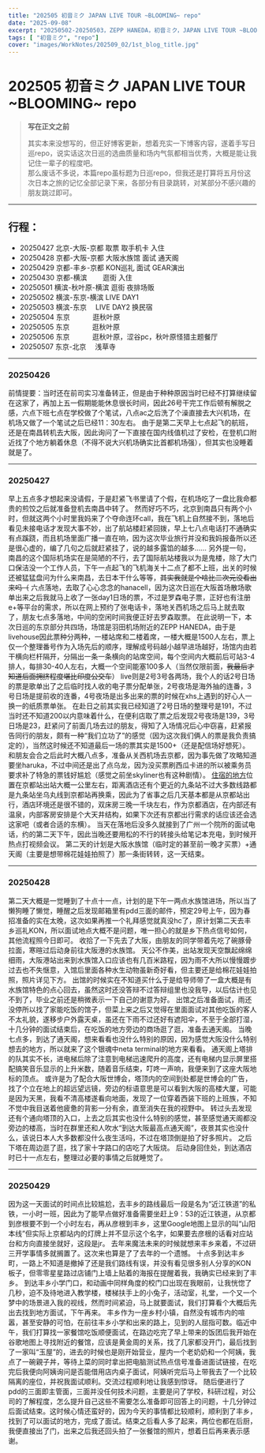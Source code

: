 ```yaml
---
title: "202505 初音ミク JAPAN LIVE TOUR ~BLOOMING~ repo"
date: "2025-09-08"
excerpt: "20250502-20250503，ZEPP HANEDA，初音ミク，JAPAN LIVE TOUR ~BLOOMING~"
tags: [ "初音ミク", "repo"]
cover: "images/WorkNotes/202509_02/1st_blog_title.jpg"
---
```


# 202505 初音ミク JAPAN LIVE TOUR ~BLOOMING~ repo
> **写在正文之前**  
>
> 其实本来没想写的，但正好博客更新，想着充实一下博客内容，遂着手写日巡repo，说实话这次日巡的选曲质量和场内气氛都相当优秀，大概是能让我记住一辈子的程度吧。  
> 那么废话不多说，本篇repo虽标题为日巡repo，但我还是打算将五月份这次日本之旅的记忆全部记录下来，各部分有目录跳转，对某部分不感兴趣的朋友跳过即可。  
---
## 行程：
- 20250427 北京-大阪-京都     取票 取手机卡 入住
- 20250428 京都-大阪-京都     大阪水族馆 面试 通天阁
- 20250429 京都-丰乡-京都     KON巡礼 面试 GEAR演出
- 20250430 京都-横滨      　　逛街 入住
- 20250501 横滨-秋叶原-横滨   逛街 夜排场贩
- 20250502 横滨-东京-横滨     LIVE DAY1
- 20250503 横滨-东京        　LIVE DAY2 换民宿
- 20250504 东京　         　　逛秋叶原
- 20250505 东京　         　　逛秋叶原
- 20250506 东京　         　　逛秋叶原，涩谷pc，秋叶原怪猎主题餐厅
- 20250507 东京-北京　        浅草寺
---
### 20250426
前情提要：当时还在前司实习准备转正，但是由于种种原因当时已经不打算继续留在这家了，再加上五一假期能能休息很长时间，因此26号干完工作后顿有解脱之感，六点下班七点在学校做了个笔试，八点ac之后洗了个澡直接去大兴机场，在机场又做了一个笔试之后已经11：30左右。
由于是第二天早上七点起飞的航班，还是在南昌转机去大阪，因此询问了一下直接在国内线值机过了安检，在登机口附近找了个地方躺着休息（不得不说大兴机场确实比首都机场强），但其实也没睡着就是了。

---
### 20250427
早上五点多才想起来没请假，于是赶紧飞书里请了个假，在机场吃了一盘比我命都贵的煎饺之后就准备登机去南昌中转了。
然而好巧不巧，北京到南昌只有两个小时，但就这两个小时里我妈来了个夺命连环call，我在飞机上自然接不到，落地后看见未接电话才发现大事不妙，出了航站楼赶紧回拨，早上七八点电话打不通确实有点蹊跷，而且机场里面广播一直在响，因为这次毕业旅行并没和我妈报备所以还是很心虚的，编了几句之后就赶紧挂了，说的越多露馅的越多……
另外提一句，南昌的这个国际机场实在是简陋的不行，去了国际航站楼我以为是鬼楼，除了大门口保洁没一个工作人员，下午一点起飞的飞机海关十二点了都不上班，出关的时候还被猛猛盘问为什么来南昌，去日本干什么等等，~~其实我就是个啥比二次元没看出来吗（~~
六点落地，去取了心心念念的hanacell，因为这次日巡在大阪首场散场歌单出来之后我就马上收了一张day1日场的票，不过是罗森电子票，正好也有注册e+等平台的需求，所以在网上预约了张电话卡，落地关西机场之后马上就去取了，朋友七点多落地，中间的空闲时间我便正好去罗森取票。
在此说明一下，本次日巡的东京部分共四场，场馆是羽田机场附近的ZEPP HANEDA，由于是livehouse因此票种分两种，一楼站席和二楼着席，一楼大概是1500人左右，票上仅一个整理番号作为入场先后的顺序，理解成号码越小越早进场越好，场馆内由若干横向栏杆隔开，分隔出一条一条横向的站席空间，每个空间内大概前后可站3-4排人，每排30-40人左右，大概一个空间能塞100多人（当然仅限前面，~~我最后才知道后面拥挤程度堪比印度公交车~~）
live则是2号3号各两场，我个人的话2号日场的票是歌单出了之后临时找人收的电子票分配单张，2号夜场是海外抽的连番，3号日场是提前收的连番，4号夜场是出多出来的票的时候在xhs上遇到的好心人一换一的纸质票单张。
在赴日之前其实我已经知道了2号日场的整理号是191，不过当时还不知道200以内意味着什么，在便利店取了票之后发现2号夜场是139，3号日场是23，赶紧问了前面几场去过的朋友，得知了入场情况后心中窃喜，赶紧报告同行的朋友，颇有一种“我们立功了”的感觉（因为这次我们俩人的票是我负责搞定的），当然这时候还不知道最后一场的票其实是1500+（还是配信场好想死）。
和朋友会合之后此时大概八点多，准备从关西机场去京都，因为事先做了攻略知道要坐haruka，不过中间还是出了点乌龙，因为没买票刷西瓜卡进的所以被乘务员要求补了特急的票钱好尴尬（感觉之前坐skyliner也有这种剧情）。
[<u>住宿的地方</u>](https://m.ctrip.com/webapp/hotels/detail?hotelid=23193175&atime=20250925&days=1&rankid=&shareId=MjMxOTMxNzV8aG90ZWxfb3ZlcnNlYV9kZXRhaWx8MTI4fDIwMjUwOTA5VDE0Mzg1OQ==&uid=66228F4B9A7BB49A7B28B9E01A6B3B8A&intographicshow=1&sharersid=199&sharerpvid=7039&sharercid=12001131890329064254&sharerdate=20250909)位置在京都站出站大概一公里左右，距离酒店还有个更近的九条站不过大多数线路都是九条站坐乌丸线到京都站再换乘，因此为了省事之后几天基本都是从京都站出行，酒店环境还是很不错的，双床房三晚一千块左右，作为京都酒店，在内部还有温泉，内部客房安排是个大天井结构，如果下次还有京都出行需求的话应该还会选这家吧（或者合适的东横）。
当天在落地后没多久就接到了广州一个院所的面试电话，约的第二天下午，因此当晚还要用松的不行的转接头给笔记本充电，到时候开热点打视频会议。
第二天的计划是大阪水族馆（临时定的甚至前一晚才买票）+通天阁（主要是想带棉花娃娃拍照了）那一条街转转，这一天结束。

---
### 20250428
第二天大概是一觉睡到了十点十一点，计划的是下午一两点水族馆进场，所以当了懒狗睡了懒觉，睡醒之后发现邮箱里有pdd三面的邮件，预定29号上午，因为春招准备的实在太晚，这次如果再推一个礼拜感觉就真没hc了，原计划第二天去丰乡巡礼KON，所以面试地点大概不是问题，唯一担心的就是乡下热点信号如何，其他流程照今日即可。
收拾了一下先去了大阪，由朋友的同学带着先吃了碗豚骨拉面，寒暄过后动身前往大阪港的水族馆。
天公不作美，出站发现天空飘起绵绵细雨，大阪港站出来到水族馆入口应该也有几百米路程，因为雨不大所以慢慢踱步过去也不失惬意，入馆后里面各种水生动物虽新奇好看，但主要还是给棉花娃娃拍照，照片详见下方。
出馆的时候实在不知道买什么于是给导师带了一盒大概是有水族馆特色的点心回去，虽然这时还没答辩不过答辩组里也没我导，以后估计也见不到了，毕业之前还是稍微表示一下自己的谢意为好。
出馆之后准备面试，雨还没停所以找了家能吃饭的馆子，但菜上来之后又觉得在里面面试对其他吃饭的客人不太礼貌，遂移步户外露天桌，虽还在下雨不过还好有遮阳伞，不至于全部打湿，十几分钟的面试结束后，在吃饭的地方旁边的商场逛了逛，准备去通天阁。
当晚七点多，到达了通天阁，想来看看也没什么特别的原因，因为感觉大阪没什么特别想去的地方，所以就来了这个银魂中neta terminal的地方来看看。
通天阁上塔排的队其实不长，进电梯后除了注意到电梯迅速爬升的高度，还有电梯内显示屏里搭配搞笑音乐显示的上升米数，随着音乐结束，叮咚一声响，我便来到了这座大阪地标的顶点。
或许是为了配合大阪世博会，塔顶内的空间到处都是世博会的广告，找了个立在地上的超远望远镜，旁边的标语意思是可以看到大阪的高楼大厦，可能是因为天黑，我看不清高楼遂看向地面，发现了一位穿着西装下班的上班族，不知不觉中我目送着他疲惫的背影一分有余，直至消失在我的视野中。
转过头去发现还有个通向塔顶的入口，上去之后其实也没什么特别的感觉，甚至感觉通天阁都没旁边的楼高，当时在群里还和人吹水“到达大阪最高点通天阁”，夜景其实也没什么，该说日本人大多数都没什么夜生活吗，不过在塔顶倒是拍了好多照片。
之后下塔在周边逛了逛，找了家十字路口的店吃了大阪烧。
后动身回住处，到达酒店时已十一点左右，整理过必要的事情之后就睡觉了。

---
### 20250429
因为这一天面试的时间点比较尴尬，去丰乡的路线最后一段是名为“近江铁道”的私铁，一小时一班，因此为了能早点做好准备需要坐赶上9：53的近江铁道，从京都到彦根要不到一个小时左右，再从彦根到丰乡，这里Google地图上显示的叫“山阳本线”但实际上京都站内的灯牌上并不显示这个名字，如果要去彦根的话看对应站台和方向直接坐就好，这段是jr。
去年来魔法未来的时候就想来丰乡来着，不过研三开学事情多就搁置了。这次来也算是了了去年的一个遗憾。
十点多到达丰乡町，一路上不知道是撤掉了还是我们路线有误，并没有看见很多别人分享的KON板子，但零零星星路过店铺门上墙上贴着的海报在提醒着我，我确实已经来到了丰乡。
到达丰乡小学门口，和动画中同样角度的校门口出现在我眼前，让我恍惚了几秒，迫不及待地进入教学楼，楼梯扶手上的小兔子，活动室，礼堂，一个又一个梦中的场景进入我的视线，然而时间紧迫，马上就要面试，我们打算看个大概后先出去找到地方面试，下午再来。
丰乡作为一座乡村小镇，自然没有城市内的喧嚣，甚至安静的可怕，在前往丰乡小学和出来的路上，见到的人屈指可数。临近中午，我们打算找一家餐馆吃饭顺便面试，在路边吃完了早上带来的饭团后我开始在谷歌地图上寻找附近的餐馆，应该是黄金周的关系，找了几家都没开门，最后找到了一家叫“玉屋”的，进去的时候也是刚开始营业，屋内一个老奶奶和一个阿姨，我点了一碗親子丼，等待上菜的同时拿出把电脑测试热点信号准备进面试链接，在吃完后我便向阿姨询问是否能借用店内桌子面试，阿姨听完后马上带我去了一个比较隔离的座位，并祝我面试顺利。交流过程顺利地让我感到惊讶。
随后便进行了pdd的三面即主管面，三面并没任何技术问题，主要是问了学校，科研过程，对公司的了解程度，怎么提升自己这些不需要怎么准备即可回答上的问题，十几分钟过后面试结束。这时候心情还蛮好的，因为今天的事情都比较顺利，顺利到了丰乡，找到了可以面试的地方，完成了面试。结束之后看人多了起来，两位也都在后厨，我便直接出了门，出来之后我还回头拍了一张餐馆的照片，想着日后再来表示感谢。
